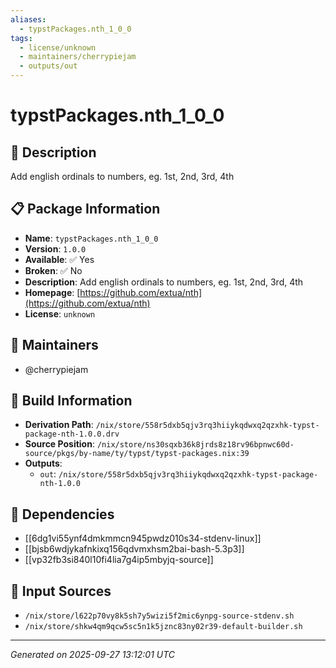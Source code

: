 ```yaml
---
aliases:
  - typstPackages.nth_1_0_0
tags:
  - license/unknown
  - maintainers/cherrypiejam
  - outputs/out
---
```


# typstPackages.nth_1_0_0

## 📝 Description

Add english ordinals to numbers, eg. 1st, 2nd, 3rd, 4th

## 📋 Package Information

- **Name**: `typstPackages.nth_1_0_0`
- **Version**: `1.0.0`
- **Available**: ✅ Yes
- **Broken**: ✅ No
- **Description**: Add english ordinals to numbers, eg. 1st, 2nd, 3rd, 4th
- **Homepage**: [https://github.com/extua/nth](https://github.com/extua/nth)
- **License**: `unknown`
## 👥 Maintainers

- @cherrypiejam


## 🔧 Build Information

- **Derivation Path**: `/nix/store/558r5dxb5qjv3rq3hiiykqdwxq2qzxhk-typst-package-nth-1.0.0.drv`
- **Source Position**: `/nix/store/ns30sqxb36k8jrds8z18rv96bpnwc60d-source/pkgs/by-name/ty/typst/typst-packages.nix:39`
- **Outputs**:
  - `out`:  `/nix/store/558r5dxb5qjv3rq3hiiykqdwxq2qzxhk-typst-package-nth-1.0.0`

## 🔗 Dependencies

- [[6dg1vi55ynf4dmkmmcn945pwdz010s34-stdenv-linux]]
- [[bjsb6wdjykafnkixq156qdvmxhsm2bai-bash-5.3p3]]
- [[vp32fb3si840l10fi4lia7g4ip5mbyjq-source]]

## 📁 Input Sources

- `/nix/store/l622p70vy8k5sh7y5wizi5f2mic6ynpg-source-stdenv.sh`
- `/nix/store/shkw4qm9qcw5sc5n1k5jznc83ny02r39-default-builder.sh`

---
*Generated on 2025-09-27 13:12:01 UTC*
